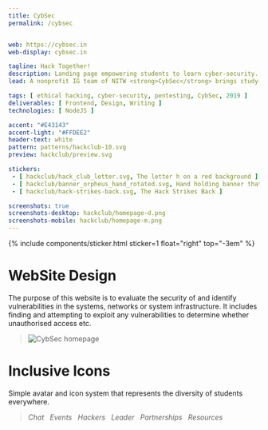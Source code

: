 ```yaml
---
title: CybSec
permalink: /cybsec


web: https://cybsec.in
web-display: cybsec.in 

tagline: Hack Together!
description: Landing page empowering students to learn cyber-security.
lead: A nonprofit IG team of NITW <strong>CybSec</strong> brings study-material related to ethical hacking & cyber-security.

tags: [ ethical hacking, cyber-security, pentesting, CybSec, 2019 ]
deliverables: [ Frontend, Design, Writing ]
technologies: [ NodeJS ]

accent: "#E43143"
accent-light: "#FFDEE2"
header-text: white
pattern: patterns/hackclub-10.svg
preview: hackclub/preview.svg

stickers:
 - [ hackclub/hack_club_letter.svg, The letter h on a red background ]
 - [ hackclub/banner_orpheus_hand_rotated.svg, Hand holding banner that says Hack Club ]
 - [ hackclub/hack-strikes-back.svg, The Hack Strikes Back ]

screenshots: true
screenshots-desktop: hackclub/homepage-d.png
screenshots-mobile: hackclub/homepage-m.png
---
```


{% include components/sticker.html sticker=1 float="right" top="-3em" %}

# WebSite Design

The purpose of this website is to evaluate the security of and identify vulnerabilities in the systems, networks or system infrastructure. It includes finding and attempting to exploit any vulnerabilities to determine whether unauthorised access etc.

<blockquote class="accent-light-bg">
	<row>
		<img src="{{ site.baseurl }}/media/hackclub/homepage-top.png" alt="CybSec homepage">
	</row>
</blockquote>

# Inclusive Icons

Simple avatar and icon system that represents the diversity of students everywhere.

<blockquote class="text-center">
	<row>
		<column>
			<i>Chat</i>
			<row>
				<columnz class="no-margin-bottom"><img src="{{ site.baseurl }}/media/hackclub/ChatBW.svg" alt=""></columnz>
				<columnz class="no-margin-bottom"><img src="{{ site.baseurl }}/media/hackclub/Chat.svg" alt=""></columnz>
			</row>
		</column>
		<column>
			<i>Events</i>
			<row>
				<columnz class="no-margin-bottom"><img src="{{ site.baseurl }}/media/hackclub/EventsBW.svg" alt=""></columnz>
				<columnz class="no-margin-bottom"><img src="{{ site.baseurl }}/media/hackclub/Events.svg" alt=""></columnz>
			</row>
		</column>
	</row>
	<row>
		<column>
			<i>Hackers</i>
			<row>
				<columnz class="no-margin-bottom"><img src="{{ site.baseurl }}/media/hackclub/HackersBW.svg" alt=""></columnz>
				<columnz class="no-margin-bottom"><img src="{{ site.baseurl }}/media/hackclub/Hackers.svg" alt=""></columnz>
			</row>
		</column>
		<column>
			<i>Leader</i>
			<row>
				<columnz class="no-margin-bottom"><img src="{{ site.baseurl }}/media/hackclub/LeaderBW.svg" alt=""></columnz>
				<columnz class="no-margin-bottom"><img src="{{ site.baseurl }}/media/hackclub/Leader.svg" alt=""></columnz>
			</row>
		</column>
	</row>
	<row>
		<column>
			<i>Partnerships</i>
			<row>
				<columnz class="no-margin-bottom"><img src="{{ site.baseurl }}/media/hackclub/PartnershipsBW.svg" alt=""></columnz>
				<columnz class="no-margin-bottom"><img src="{{ site.baseurl }}/media/hackclub/Partnerships.svg" alt=""></columnz>
			</row>
		</column>
		<column>
			<i>Resources</i>
			<row>
				<columnz class="no-margin-bottom"><img src="{{ site.baseurl }}/media/hackclub/ResourcesBW.svg" alt=""></columnz>
				<columnz class="no-margin-bottom"><img src="{{ site.baseurl }}/media/hackclub/Resources.svg" alt=""></columnz>
			</row>
		</column>
	</row>
</blockquote>

